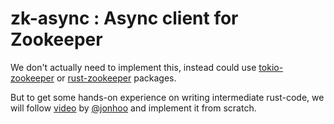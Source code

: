 # zk-async : Async client for Zookeeper

We don't actually need to implement this, instead could use [tokio-zookeeper](https://github.com/stackabletech/tokio-zookeeper) or [rust-zookeeper](https://github.com/bonifaido/rust-zookeeper) packages.

But to get some hands-on experience on writing intermediate rust-code, we will follow [video](https://www.youtube.com/watch?v=mMuk8Rn9HBg) by [@jonhoo](https://github.com/jonhoo/) and implement it from scratch.